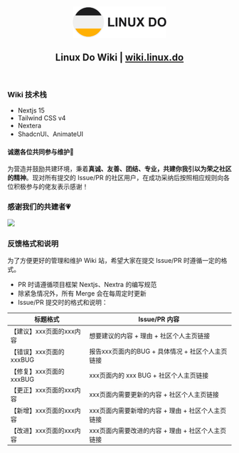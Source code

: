 <a name="readme-top"></a>

<div align="center">
  


<img height="70" src="/public/linuxdo_dark.png">

## Linux Do Wiki | [ wiki.linux.do](wiki.linux.do)

</div>

<br>

### Wiki 技术栈

- Nextjs 15
- Tailwind CSS v4
- Nextera
- ShadcnUI、AnimateUI

#### 诚邀各位共同参与维护🔗

为营造并鼓励共建环境，秉着**真诚、友善、团结、专业，共建你我引以为荣之社区的精神**。现对所有提交的 Issue/PR 的社区用户，在成功采纳后按照相应规则向各位积极参与的佬友表示感谢！

### 感谢我们的共建者💗

[![][github-contrib-shield]][github-contrib-link]

<!-- LINK GROUP -->

[github-contrib-shield]: https://contrib.rocks/image?repo=Chenyme/Linux-Do-Wiki
[github-contrib-link]: https://github.com/chenyme/LinuxDoWiki/graphs/contributors


### 反馈格式和说明

为了方便更好的管理和维护 Wiki 站，希望大家在提交 Issue/PR 时遵循一定的格式。

- PR 时请遵循项目框架 Nextjs、Nextra 的编写规范
- 除紧急情况外，所有 Merge 会在每周定时更新
- Issue/PR 提交时的格式和说明：

|标题格式|Issue/PR 内容|
|------|------|
| 【建议】xxx页面的xxx内容 | 想要建议的内容 + 理由 + 社区个人主页链接 |
| 【错误】xxx页面的xxxBUG | 报告xxx页面内的BUG + 具体情况 + 社区个人主页链接 |
| 【修复】xxx页面的xxxBUG | xxx页面内的 xxx BUG + 社区个人主页链接 |
| 【更正】xxx页面的xxx内容 | xxx页面内需要更新的内容 + 社区个人主页链接 |
| 【新增】xxx页面的xxx内容 | xxx页面内需要新增的内容 + 理由 + 社区个人主页链接 |
| 【改进】xxx页面的xxx内容 | xxx页面内需要改进的内容 + 理由 + 社区个人主页链接 |








